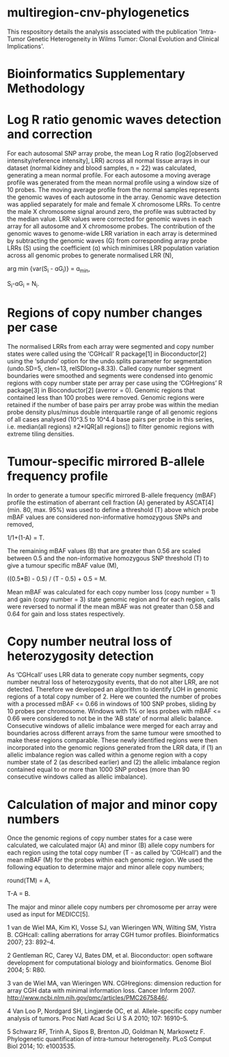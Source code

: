 # multiregion-cnv-phylogenetics
This respository details the analysis associated with the publication 'Intra-Tumor Genetic Heterogeneity in Wilms Tumor: Clonal Evolution and Clinical Implications'.

# Bioinformatics Supplementary Methodology
# Log R ratio genomic waves detection and correction
For each autosomal SNP array probe, the mean Log R ratio (log2[observed intensity/reference intensity], LRR) across all normal tissue arrays in our dataset (normal kidney and blood samples, n = 22) was calculated, generating a mean normal profile. For each autosome a moving average profile was generated from the mean normal profile using a window size of 10 probes. The moving average profile from the normal samples represents the genomic waves of each autosome in the array. Genomic wave detection was applied separately for male and female X chromosome LRRs. To centre the male X chromosome signal around zero, the profile was subtracted by the median value. 
LRR values were corrected for genomic waves in each array for all autosome and X chromosome probes. The contribution of the genomic waves to genome-wide LRR variation in each array is determined by subtracting the genomic waves (G) from corresponding array probe LRRs (S) using the coefficient (ɑ) which minimises LRR population variation across all genomic probes to generate normalised LRR (N),

arg min {var(S<sub>i</sub> - ɑG<sub>i</sub>)} = ɑ<sub>min</sub>,

S<sub>i</sub>-ɑG<sub>i</sub> = N<sub>i</sub>.

# Regions of copy number changes per case
The normalised LRRs from each array were segmented and copy number states were called using the ‘CGHcall’ R package\[1\] in Bioconductor\[2\] using the ‘sdundo’ option for the undo.splits parameter for segmentation (undo.SD=5, clen=13, relSDlong=8.33). 
Called copy number segment boundaries were smoothed and segments were condensed into genomic regions with copy number state per array per case using the ‘CGHregions’ R package\[3\] in Bioconductor\[2\] (averror = 0). Genomic regions that contained less than 100 probes were removed. Genomic regions were retained if the number of base pairs per array probe was within the median probe density plus/minus double interquartile range of all genomic regions of all cases analysed (10^3.5 to 10^4.4 base pairs per probe in this series, i.e. median(all regions) ±2*IQR[all regions]) to filter genomic regions with extreme tiling densities.

# Tumour-specific mirrored B-allele frequency profile
In order to generate a tumour specific mirrored B-allele frequency (mBAF) profile the estimation of aberrant cell fraction (A) generated by ASCAT\[4\] (min. 80, max. 95%) was used to define a threshold (T) above which probe mBAF values are considered non-informative homozygous SNPs and removed,

1/1+(1-A) = T.

The remaining mBAF values (B) that are greater than 0.56 are scaled between 0.5 and the non-informative homozygous SNP threshold (T) to give a tumour specific mBAF value (M),

((0.5*B) - 0.5) / (T - 0.5) + 0.5 = M.

Mean mBAF was calculated for each copy number loss (copy number = 1) and gain (copy number = 3) state genomic region and for each region, calls were reversed to normal if the mean mBAF was not greater than 0.58 and 0.64 for gain and loss states respectively.

# Copy number neutral loss of heterozygosity detection
As ‘CGHcall’ uses LRR data to generate copy number segments, copy number neutral loss of heterozygosity events, that do not alter LRR, are not detected. Therefore we developed an algorithm to identify LOH in genomic regions of a total copy number of 2. 
Here we counted the number of probes with a processed mBAF <= 0.66 in windows of 100 SNP probes, sliding by 10 probes per chromosome. Windows with 1% or less probes with mBAF <= 0.66 were considered to not be in the ‘AB state’ of normal allelic balance. Consecutive windows of allelic imbalance were merged for each array and boundaries across different arrays from the same tumour were smoothed to make these regions comparable.
These newly identified regions were then incorporated into the genomic regions generated from the LRR data, if (1) an allelic imbalance region was called within a genome region with a copy number state of 2 (as described earlier) and (2) the allelic imbalance region contained equal to or more than 1000 SNP probes (more than 90 consecutive windows called as allelic imbalance).

# Calculation of major and minor copy numbers
Once the genomic regions of copy number states for a case were calculated, we calculated major (A) and minor (B) allele copy numbers for each region using the total copy number (T - as called by ‘CGHcall’) and the mean mBAF (M) for the probes within each genomic region. We used the following equation to determine major and minor allele copy numbers;

round(TM) = A,

T-A = B.

The major and minor allele copy numbers per chromosome per array were used as input for MEDICC\[5\].

1	van de Wiel MA, Kim KI, Vosse SJ, van Wieringen WN, Wilting SM, Ylstra B. CGHcall: calling aberrations for array CGH tumor profiles. Bioinformatics 2007; 23: 892–4.

2	Gentleman RC, Carey VJ, Bates DM, et al. Bioconductor: open software development for computational biology and bioinformatics. Genome Biol 2004; 5: R80.

3	van de Wiel MA, van Wieringen WN. CGHregions: dimension reduction for array CGH data with minimal information loss. Cancer Inform 2007. http://www.ncbi.nlm.nih.gov/pmc/articles/PMC2675846/.

4	Van Loo P, Nordgard SH, Lingjærde OC, et al. Allele-specific copy number analysis of tumors. Proc Natl Acad Sci U S A 2010; 107: 16910–5.

5	Schwarz RF, Trinh A, Sipos B, Brenton JD, Goldman N, Markowetz F. Phylogenetic quantification of intra-tumour heterogeneity. PLoS Comput Biol 2014; 10: e1003535.
